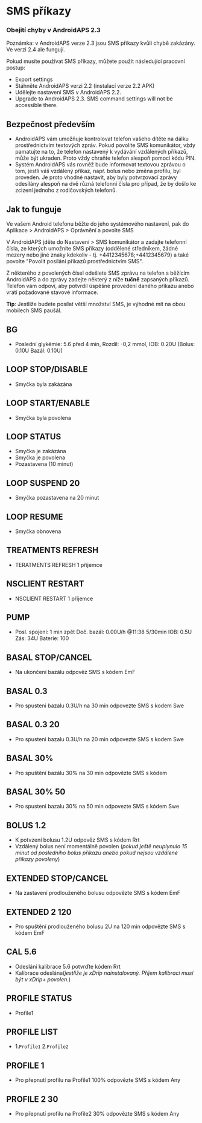 # SMS příkazy

### Obejití chyby v AndroidAPS 2.3

Poznámka: v AndroidAPS verze 2.3 jsou SMS příkazy kvůli chybě zakázány. Ve verzi 2.4 ale fungují.

Pokud musíte používat SMS příkazy, můžete použít následující pracovní postup:

- Export settings
- Stáhněte AndroidAPS verzi 2.2 (instalací verze 2.2 APK)
- Udělejte nastavení SMS v AndroidAPS 2.2.
- Upgrade to AndroidAPS 2.3. SMS command settings will not be accessible there.

## Bezpečnost především

- AndroidAPS vám umožňuje kontrolovat telefon vašeho dítěte na dálku prostřednictvím textových zpráv. Pokud povolíte SMS komunikátor, vždy pamatujte na to, že telefon nastavený k vydávání vzdálených příkazů, může být ukraden. Proto vždy chraňte telefon alespoň pomocí kódu PIN.
- Systém AndroidAPS vás rovněž bude informovat textovou zprávou o tom, jestli váš vzdálený příkaz, např. bolus nebo změna profilu, byl proveden. Je proto vhodné nastavit, aby byly potvrzovací zprávy odesílány alespoň na dvě různá telefonní čísla pro případ, že by došlo ke zcizení jednoho z rodičovských telefonů.

## Jak to funguje

Ve vašem Android telefonu běžte do jeho systémového nastavení, pak do Aplikace > AndroidAPS > Oprávnění a povolte SMS

V AndroidAPS jděte do Nastavení > SMS komunikátor a zadajte telefonní čísla, ze kterých umožníte SMS příkazy (oddělené středníkem, žádné mezery nebo jiné znaky kdekoliv - tj. +4412345678;+4412345679) a také povolte "Povolit posílání příkazů prostřednictvím SMS".

Z některého z povolených čísel odešlete SMS zprávu na telefon s běžícím AndroidAPS a do zprávy zadejte některý z níže **tučně** zapsaných příkazů. Telefon vám odpoví, aby potvrdil úspěšné provedení daného příkazu anebo vrátí požadované stavové informace.

**Tip**: Jestliže budete posílat větší množství SMS, je výhodné mít na obou mobilech SMS paušál.

## BG

- Poslední glykémie: 5.6 před 4 min, Rozdíl: -0,2 mmol, IOB: 0.20U (Bolus: 0.10U Bazál: 0.10U)

## LOOP STOP/DISABLE

- Smyčka byla zakázána

## LOOP START/ENABLE

- Smyčka byla povolena

## LOOP STATUS

- Smyčka je zakázána
- Smyčka je povolena
- Pozastavena (10 minut)

## LOOP SUSPEND 20

- Smyčka pozastavena na 20 minut

## LOOP RESUME

- Smyčka obnovena

## TREATMENTS REFRESH

- TERATMENTS REFRESH 1 příjemce

## NSCLIENT RESTART

- NSCLIENT RESTART 1 příjemce

## PUMP

- Posl. spojení: 1 min zpět Doč. bazál: 0.00U/h @11:38 5/30min IOB: 0.5U Zás: 34U Baterie: 100

## BASAL STOP/CANCEL

- Na ukončení bazálu odpověz SMS s kódem EmF

## BASAL 0.3

- Pro spusteni bazalu 0.3U/h na 30 min odpovezte SMS s kodem Swe

## BASAL 0.3 20

- Pro spusteni bazalu 0.3U/h na 20 min odpovezte SMS s kodem Swe

## BASAL 30%

- Pro spuštění bazálu 30% na 30 min odpovězte SMS s kódem

## BASAL 30% 50

- Pro spusteni bazalu 30% na 50 min odpovezte SMS s kódem Swe

## BOLUS 1.2

- K potvzení bolusu 1.2U odpověz SMS s kódem Rrt
- Vzdálený bolus není momentálně povolen (*pokud ještě neuplynulo 15 minut od posledního bolus příkazu anebo pokud nejsou vzdálené příkazy povoleny*)

## EXTENDED STOP/CANCEL

- Na zastavení prodlouženého bolusu odpovězte SMS s kódem EmF

## EXTENDED 2 120

- Pro spuštění prodlouženého bolusu 2U na 120 min odpovězte SMS s kódem EmF

## CAL 5.6

- Odeslání kalibrace 5.6 potvrďte kódem Rrt
- Kalibrace odeslána(*jestliže je xDrip nainstalovaný. Příjem kalibrací musí být v xDrip+ povolen.*)

## PROFILE STATUS

- Profile1

## PROFILE LIST

- 1.`Profile1` 2.`Profile2`

## PROFILE 1

- Pro přepnutí profilu na Profile1 100% odpovězte SMS s kódem Any

## PROFILE 2 30

- Pro přepnutí profilu na Profile2 30% odpovězte SMS s kódem Any